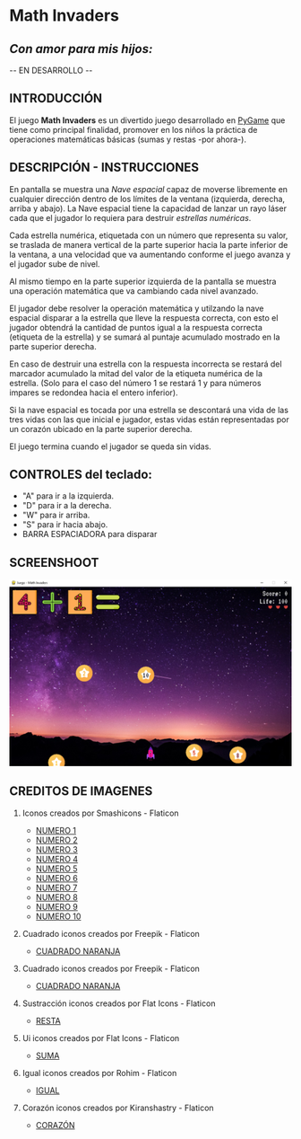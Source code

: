 # Math Invaders

## ***Con amor para mis hijos:***

-- EN DESARROLLO --

## **INTRODUCCIÓN**

El juego **Math Invaders** es un divertido juego desarrollado en [PyGame](https://www.pygame.org/) que tiene como principal finalidad, promover en los niños la práctica de operaciones matemáticas básicas (sumas y restas -por ahora-).

## **DESCRIPCIÓN - INSTRUCCIONES**

En pantalla se muestra una _Nave espacial_ capaz de moverse libremente en cualquier dirección dentro de los límites de la ventana (izquierda, derecha, arriba y abajo). La Nave espacial tiene la capacidad de lanzar un rayo láser cada que el jugador lo requiera para destruir _estrellas numéricas_.

Cada estrella numérica, etiquetada con un número que representa su valor, se traslada de manera vertical de la parte superior hacia la parte inferior de la ventana, a una velocidad que va aumentando conforme el juego avanza y el jugador sube de nivel.

Al mismo tiempo en la parte superior izquierda de la pantalla se muestra una operación matemática que va cambiando cada nivel avanzado.

El jugador debe resolver la operación matemática y utilzando la nave espacial disparar a la estrella que lleve la respuesta correcta, con esto el jugador obtendrá la cantidad de puntos igual a la respuesta correcta (etiqueta de la estrella) y se sumará al puntaje acumulado mostrado en la parte superior derecha.

En caso de destruir una estrella con la respuesta incorrecta se restará del marcador acumulado la mitad del valor de la etiqueta numérica de la estrella. (Solo para el caso del número 1 se restará 1 y para números impares se redondea hacia el entero inferior).

Si la nave espacial es tocada por una estrella se descontará una vida de las tres vidas con las que inicial e jugador, estas vidas están representadas por un corazón ubicado en la parte superior derecha.

El juego termina cuando el jugador se queda sin vidas.

## **CONTROLES del teclado:** 
   * "A" para ir a la izquierda.
   * "D" para ir a la derecha.
   * "W" para ir arriba.
   * "S" para ir hacia abajo.
   * BARRA ESPACIADORA para disparar

## **SCREENSHOOT**
![Screenshot](/images/Screenshot%202023-09-29%20123631.png)

## **CREDITOS DE IMAGENES**
1. Iconos creados por Smashicons - Flaticon
   * [NUMERO 1](https://www.flaticon.es/iconos-gratis/numero-1)
   * [NUMERO 2](https://www.flaticon.es/iconos-gratis/numero-2)
   * [NUMERO 3](https://www.flaticon.es/iconos-gratis/numero-3)
   * [NUMERO 4](https://www.flaticon.es/iconos-gratis/numero-4)
   * [NUMERO 5](https://www.flaticon.es/iconos-gratis/numero-5)
   * [NUMERO 6](https://www.flaticon.es/iconos-gratis/numero-6)
   * [NUMERO 7](https://www.flaticon.es/iconos-gratis/numero-7)
   * [NUMERO 8](https://www.flaticon.es/iconos-gratis/numero-8)
   * [NUMERO 9](https://www.flaticon.es/iconos-gratis/numero-9)
   * [NUMERO 10](https://www.flaticon.es/iconos-gratis/numero-10)
     
2. Cuadrado iconos creados por Freepik - Flaticon
   * [CUADRADO NARANJA](https://www.flaticon.es/iconos-gratis/cuadrado)
     
4. Cuadrado iconos creados por Freepik - Flaticon
   * [CUADRADO NARANJA](https://www.flaticon.es/iconos-gratis/cuadrado)
   
5. Sustracción iconos creados por Flat Icons - Flaticon
   * [RESTA](https://www.flaticon.es/iconos-gratis/sustraccion)
     
6. Ui iconos creados por Flat Icons - Flaticon
   * [SUMA](https://www.flaticon.es/iconos-gratis/ui)
     
7. Igual iconos creados por Rohim - Flaticon
   * [IGUAL](https://www.flaticon.es/iconos-gratis/igual)

8. Corazón iconos creados por Kiranshastry - Flaticon
   * [CORAZÓN](https://www.flaticon.es/iconos-gratis/corazon)
